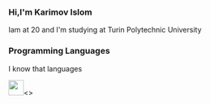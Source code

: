 ### Hi,I'm Karimov Islom
<p> Iam at 20 and I'm studying at Turin Polytechnic University</p>

### Programming Languages
<p>I know that languages</p>
<img src="https://www.w3.org/html/logo/downloads/HTML5_1Color_Black.png" width="30px"><>
